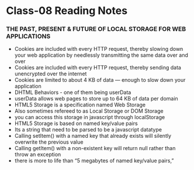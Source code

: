 # Class-08 Reading Notes

### THE PAST, PRESENT & FUTURE OF LOCAL STORAGE FOR WEB APPLICATIONS

* Cookies are included with every HTTP request, thereby slowing down your web application by needlessly transmitting the same data over and over
* Cookies are included with every HTTP request, thereby sending data unencrypted over the internet
* Cookies are limited to about 4 KB of data — enough to slow down your application
* DHTML Behaviors - one of them being userData
* userData allows web pages to store up to 64 KB of data per domain
* HTML5 Storage is a specification named Web Storage
* Also sometimes refereed to as Local Storage or DOM Storage
* you can access this storage in javascript through localStorage
* HTML5 Storage is based on named key/value pairs
* Its a string that need to be parsed to be a javascript datatype
* Calling setItem() with a named key that already exists will silently overwrite the previous value
* Calling getItem() with a non-existent key will return null rather than throw an exception
* there is more to life than “5 megabytes of named key/value pairs,”